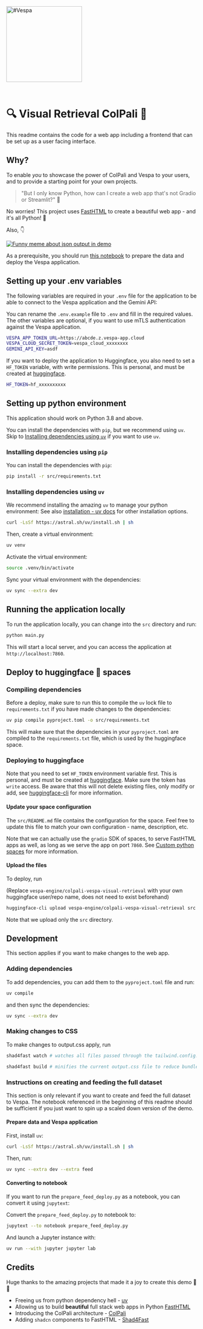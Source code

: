 <!-- Copyright Vespa.ai. Licensed under the terms of the Apache 2.0 license. See LICENSE in the project root. -->

<picture>
  <source media="(prefers-color-scheme: dark)" srcset="https://assets.vespa.ai/logos/Vespa-logo-green-RGB.svg">
  <source media="(prefers-color-scheme: light)" srcset="https://assets.vespa.ai/logos/Vespa-logo-dark-RGB.svg">
  <img alt="#Vespa" width="200" src="https://assets.vespa.ai/logos/Vespa-logo-dark-RGB.svg" style="margin-bottom: 25px;">
</picture>

# 🔍 Visual Retrieval ColPali 👀

This readme contains the code for a web app including a frontend that can be set up as a user facing interface.

## Why?

To enable _you_ to showcase the power of ColPali and Vespa to your users, and to provide a starting point for your own projects.

> "But I only know Python, how can I create a web app that's not Gradio or Streamlit?" 🤔

No worries! This project uses [FastHTML](https://fastht.ml/) to create a beautiful web app - and it's all Python! 🐍

Also, 👇

<a href="https://imgflip.com/i/98mhch"><img src="https://i.imgflip.com/98mhch.jpg" title="made at imgflip.com" alt="Funny meme about json output in demo"/></a>

As a prerequisite, you should run [this notebook](https://pyvespa.readthedocs.io/en/latest/examples/visual_pdf_rag_with_vespa_colpali_cloud.html) 
to prepare the data and deploy the Vespa application. 

## Setting up your .env variables

The following variables are required in your `.env` file for the application to be able to connect to the Vespa application and the Gemini API:

You can rename the `.env.example` file to `.env` and fill in the required values.
The other variables are optional, if you want to use mTLS authentication against the Vespa application.

```bash
VESPA_APP_TOKEN_URL=https://abcde.z.vespa-app.cloud
VESPA_CLOUD_SECRET_TOKEN=vespa_cloud_xxxxxxxx
GEMINI_API_KEY=asdf
```

If you want to deploy the application to Huggingface, you also need to set a `HF_TOKEN` variable, with write permissions.
This is personal, and must be created at [huggingface](https://huggingface.co/settings/tokens).

```bash
HF_TOKEN=hf_xxxxxxxxxx
```

## Setting up python environment

This application should work on Python 3.8 and above.

You can install the dependencies with `pip`, but we recommend using `uv`. 
Skip to [Installing dependencies using `uv`](#installing-dependencies-using-uv) if you want to use `uv`.

### Installing dependencies using `pip`

You can install the dependencies with `pip`:

```bash
pip install -r src/requirements.txt
```

### Installing dependencies using `uv`

We recommend installing the amazing `uv` to manage your python environment:
See also [installation - uv docs](https://docs.astral.sh/uv/getting-started/installation/) for other installation options.

```bash
curl -LsSf https://astral.sh/uv/install.sh | sh
```

Then, create a virtual environment:

```bash
uv venv 
```

Activate the virtual environment:

```bash
source .venv/bin/activate
```

Sync your virtual environment with the dependencies:

```bash
uv sync --extra dev
```

## Running the application locally

To run the application locally, you can change into the `src` directory and run:

```bash
python main.py
```

This will start a local server, and you can access the application at `http://localhost:7860`.

## Deploy to huggingface 🤗 spaces

### Compiling dependencies

Before a deploy, make sure to run this to compile the `uv` lock file to `requirements.txt` if you have made changes to the dependencies:

```bash
uv pip compile pyproject.toml -o src/requirements.txt
```

This will make sure that the dependencies in your `pyproject.toml` are compiled to the `requirements.txt` file, which is used by the huggingface space.

### Deploying to huggingface

Note that you need to set `HF_TOKEN` environment variable first.
This is personal, and must be created at [huggingface](https://huggingface.co/settings/tokens).
Make sure the token has `write` access.
Be aware that this will not delete existing files, only modify or add,
see [huggingface-cli](https://huggingface.co/docs/huggingface_hub/en/guides/upload#upload-from-the-cli) for more
information.

#### Update your space configuration

The `src/README.md` file contains the configuration for the space.
Feel free to update this file to match your own configuration - name, description, etc.

Note that we can actually use the `gradio` SDK of spaces, to serve FastHTML apps as well, as long as we serve the app on port `7860`.
See [Custom python spaces](https://huggingface.co/docs/hub/en/spaces-sdks-python) for more information.

#### Upload the files

To deploy, run

(Replace `vespa-engine/colpali-vespa-visual-retrieval` with your own huggingface user/repo name, does not need to exist beforehand)

```bash
huggingface-cli upload vespa-engine/colpali-vespa-visual-retrieval src . --repo-type=space
```

Note that we upload only the `src` directory.

## Development

This section applies if you want to make changes to the web app.

### Adding dependencies

To add dependencies, you can add them to the `pyproject.toml` file and run:

```bash
uv compile
```

and then sync the dependencies:

```bash
uv sync --extra dev
```

### Making changes to CSS

To make changes to output.css apply, run

```bash
shad4fast watch # watches all files passed through the tailwind.config.js content section

shad4fast build # minifies the current output.css file to reduce bundle size in production.
```

### Instructions on creating and feeding the full dataset

This section is only relevant if you want to create and feed the full dataset to Vespa.
The notebook referenced in the beginning of this readme should be sufficient if you just want to spin up a scaled down version of the demo.

#### Prepare data and Vespa application

First, install `uv`:

```bash
curl -LsSf https://astral.sh/uv/install.sh | sh
```

Then, run:

```bash
uv sync --extra dev --extra feed
```

#### Converting to notebook

If you want to run the `prepare_feed_deploy.py` as a notebook, you can convert it using `jupytext`:

Convert the `prepare_feed_deploy.py` to notebook to:

```bash
jupytext --to notebook prepare_feed_deploy.py
```

And launch a Jupyter instance with:

```bash
uv run --with jupyter jupyter lab
```

## Credits

Huge thanks to the amazing projects that made it a joy to create this demo 🙏🙌

- Freeing us from python dependency hell - [uv](https://astral.sh/uv/)
- Allowing us to build **beautiful** full stack web apps in Python [FastHTML](https://fastht.ml/)
- Introducing the ColPali architecture - [ColPali](https://huggingface.co/vidore/colpali-v1.2)
- Adding `shadcn` components to FastHTML - [Shad4Fast](https://www.shad4fasthtml.com/)
  
